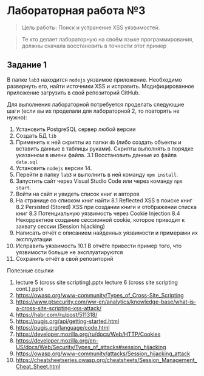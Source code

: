 # Лабораторная работа №3
> Цель работы: Поиск и устранение XSS уязвимостей.

> Те кто делает лабораторную на своём языке программирования, должны сначала восстановить в точности этот пример

## Задание 1
В папке ``lab3`` находится ``nodejs`` уязвимое приложение. Необходимо развернуть его, найти источники XSS и исправить. Модифицированное приложение загрузить в свой репозиторий GitHub.  

Для выполнения лабораторной потребуется проделать следующие шаги (если вы их проделали для лабораторной 2, то повторять не нужно):  
1. Установить PostgreSQL сервер любой версии  
2. Создать БД ``lib``  
3. Применить к ней скрипты из папки ``db`` (либо создать объекты и вставить данные в таблицы руками). Скрипты выполнять в порядке указанном в имени файла.
3.1 Восстановить данные из файла ``data.sql``
4. Установить ``nodejs`` версии 14.
5. Перейти в папку ``lab3`` и выполнить в ней команду ``npm install``.
6. Запустить сайт через Visual Studio Code или через команду ``npm start``.
7. Войти на сайт и увидеть список книг и авторов
8. На странице со списком книг найти
8.1 Reflected XSS в поиске книг
8.2 Persisted (Stored) XSS при создании книги и отображении списка книг
8.3 Потенциальную уязвимость через Cookie Injection 
8.4 Некорректное создание сессионной cookie, которое приводит к захвату сессии (Session hijacking)
9. Написать отчёт с описанием найденных уязвимости и примерами их эксплуатации
10. Исправить уязвимость
10.1 В отчёте привести пример того, что уязвимости больше не эксплуатируются
11. Сохранить отчёт в свой репозиторий

Полезные ссылки
1. lecture 5 (cross site scripting).pptx lecture 6 (cross site scripting cont.).pptx
2. https://owasp.org/www-community/Types_of_Cross-Site_Scripting
3. https://www.ptsecurity.com/ww-en/analytics/knowledge-base/what-is-a-cross-site-scripting-xss-attack/
4. https://habr.com/ru/post/511318/
5. https://pugjs.org/api/getting-started.html
6. https://pugjs.org/language/code.html
7. https://developer.mozilla.org/ru/docs/Web/HTTP/Cookies
8. https://developer.mozilla.org/en-US/docs/Web/Security/Types_of_attacks#session_hijacking
9. https://owasp.org/www-community/attacks/Session_hijacking_attack
10. https://cheatsheetseries.owasp.org/cheatsheets/Session_Management_Cheat_Sheet.html
